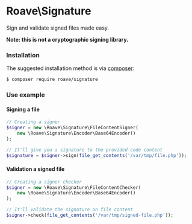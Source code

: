 # Roave\Signature

Sign and validate signed files made easy.

**Note: this is not a cryptographic signing library.**

### Installation

The suggested installation method is via [composer](https://getcomposer.org/):

```bash
$ composer require roave/signature
```

### Use example

#### Signing a file

```php
// Creating a signer
$signer = new \Roave\Signature\FileContentSigner(
    new \Roave\Signature\Encoder\Base64Encoder()
);

// It'll give you a signature to the provided code content
$signature = $signer->sign(file_get_contents('/var/tmp/file.php'));
```

#### Validation a signed file

```php
// Creating a signer checker
$signer = new \Roave\Signature\FileContentChecker(
    new \Roave\Signature\Encoder\Base64Encoder()
);

// It'll validate the signature on file content
$signer->check(file_get_contents('/var/tmp/signed-file.php'));
```
